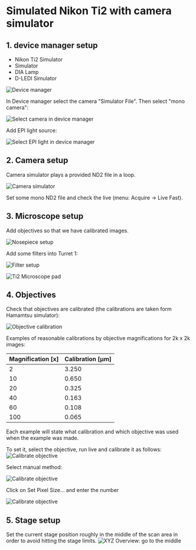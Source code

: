 # Simulated Nikon Ti2 with camera simulator

## 1. device manager setup
- Nikon Ti2 Simulator
- Simulator 
- DIA Lamp
- D-LEDI Simulator

![Device manager](images/dm_ti2_microscope_with_camera.png)

In Device manager select the camera "Simulator File". Then select "mono camera":

![Select camera in device manager](images/dm_add_camera.png)

Add EPI light source:

![Select EPI light in device manager](images/dm_add_dledi.png)

## 2. Camera setup

Camera simulator plays a provided ND2 file in a loop.

![Camera simulator](images/camera_simulator_settings.png)

Set some mono ND2 file and check the live (menu: Acquire -> Live Fast).

## 3. Microscope setup

Add objectives so that we have calibrated images.

![Nosepiece setup](images/Setup_nosepiece.png)

Add some filters into Turret 1:

![Filter setup](images/Setup_filters.png)

![Ti2 Microscope pad](images/Ti2_pad.png)

## 4. Objectives

Check that objectives are calibrated (the calibrations are taken form Hamamtsu simulator):

![Objective calibration](images/Objectives.png)

Examples of reasonable calibrations by objective magnifications for 2k x 2k images:

| Magnification [x] | Calibration [µm] |
|-------------------|------------------|
| 2                 | 3.250            |
| 10                | 0.650            |
| 20                | 0.325            |
| 40                | 0.163            |
| 60                | 0.108            |
| 100               | 0.065            |

Each example will state what calibration and which objective was used when the example was made.

To set it, select the objective, run live and calibrate it as follows:
![Calibrate objective](images/Calibrate_live_1.png)

Select manual method:

![Calibrate objective](images/Calibrate_live_2.png)

Click on Set Pixel Size... and enter the number

![Calibrate objective](images/Calibrate_live_3.png)


## 5. Stage setup

Set the current stage position roughly in the middle of the scan area in order to avoid hitting the stage limits.
![XYZ Overview: go to the middle](images/xyz_overview.png)
